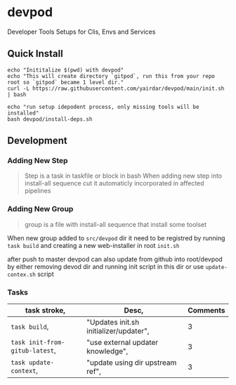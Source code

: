 # devpod
Developer Tools Setups for Clis, Envs and Services


## Quick Install

```shell
echo "Inititalize $(pwd) with devpod"
echo "This will create directory `gitpod`, run this from your repo root so `gitpod` became 1 level dir."
curl -L https://raw.githubusercontent.com/yairdar/devpod/main/init.sh | bash

echo "run setup idepodent process, only missing tools will be installed"
bash devpod/install-deps.sh
```

## Development

### Adding New Step

> Step is a task in taskfile or block in bash
> When adding new step into install-all sequence cut
> it automaticly incorporated in affected pipelines

### Adding New Group

> group is a file with install-all sequence that install some toolset

When new group added to `src/devpod` dir it need to be registred by running
`task build` and creating a new web-installer in root `init.sh`

after push to master devpod can also update from github into root/devpod 
by either removing devod dir and running init script in this dir
or use `update-contex.sh` script


### Tasks

task stroke, | Desc, | Comments
-------------|-------|---------
`task build`, | "Updates init.sh initializer/updater", | 3
`task init-from-gitub-latest`, | "use external updater knowledge", | 3
`task update-context`, | "update using dir upstream ref", | 3






